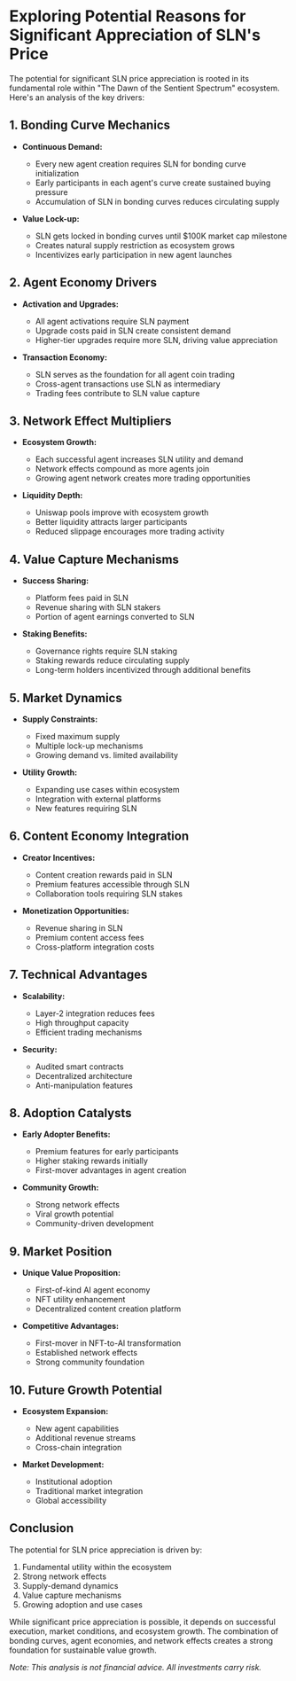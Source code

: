 # Exploring Potential Reasons for Significant Appreciation of SLN's Price

The potential for significant SLN price appreciation is rooted in its fundamental role within "The Dawn of the Sentient Spectrum" ecosystem. Here's an analysis of the key drivers:

## 1. Bonding Curve Mechanics

- **Continuous Demand:**
  - Every new agent creation requires SLN for bonding curve initialization
  - Early participants in each agent's curve create sustained buying pressure
  - Accumulation of SLN in bonding curves reduces circulating supply

- **Value Lock-up:**
  - SLN gets locked in bonding curves until $100K market cap milestone
  - Creates natural supply restriction as ecosystem grows
  - Incentivizes early participation in new agent launches

## 2. Agent Economy Drivers

- **Activation and Upgrades:**
  - All agent activations require SLN payment
  - Upgrade costs paid in SLN create consistent demand
  - Higher-tier upgrades require more SLN, driving value appreciation

- **Transaction Economy:**
  - SLN serves as the foundation for all agent coin trading
  - Cross-agent transactions use SLN as intermediary
  - Trading fees contribute to SLN value capture

## 3. Network Effect Multipliers

- **Ecosystem Growth:**
  - Each successful agent increases SLN utility and demand
  - Network effects compound as more agents join
  - Growing agent network creates more trading opportunities

- **Liquidity Depth:**
  - Uniswap pools improve with ecosystem growth
  - Better liquidity attracts larger participants
  - Reduced slippage encourages more trading activity

## 4. Value Capture Mechanisms

- **Success Sharing:**
  - Platform fees paid in SLN
  - Revenue sharing with SLN stakers
  - Portion of agent earnings converted to SLN

- **Staking Benefits:**
  - Governance rights require SLN staking
  - Staking rewards reduce circulating supply
  - Long-term holders incentivized through additional benefits

## 5. Market Dynamics

- **Supply Constraints:**
  - Fixed maximum supply
  - Multiple lock-up mechanisms
  - Growing demand vs. limited availability

- **Utility Growth:**
  - Expanding use cases within ecosystem
  - Integration with external platforms
  - New features requiring SLN

## 6. Content Economy Integration

- **Creator Incentives:**
  - Content creation rewards paid in SLN
  - Premium features accessible through SLN
  - Collaboration tools requiring SLN stakes

- **Monetization Opportunities:**
  - Revenue sharing in SLN
  - Premium content access fees
  - Cross-platform integration costs

## 7. Technical Advantages

- **Scalability:**
  - Layer-2 integration reduces fees
  - High throughput capacity
  - Efficient trading mechanisms

- **Security:**
  - Audited smart contracts
  - Decentralized architecture
  - Anti-manipulation features

## 8. Adoption Catalysts

- **Early Adopter Benefits:**
  - Premium features for early participants
  - Higher staking rewards initially
  - First-mover advantages in agent creation

- **Community Growth:**
  - Strong network effects
  - Viral growth potential
  - Community-driven development

## 9. Market Position

- **Unique Value Proposition:**
  - First-of-kind AI agent economy
  - NFT utility enhancement
  - Decentralized content creation platform

- **Competitive Advantages:**
  - First-mover in NFT-to-AI transformation
  - Established network effects
  - Strong community foundation

## 10. Future Growth Potential

- **Ecosystem Expansion:**
  - New agent capabilities
  - Additional revenue streams
  - Cross-chain integration

- **Market Development:**
  - Institutional adoption
  - Traditional market integration
  - Global accessibility

## Conclusion

The potential for SLN price appreciation is driven by:
1. Fundamental utility within the ecosystem
2. Strong network effects
3. Supply-demand dynamics
4. Value capture mechanisms
5. Growing adoption and use cases

While significant price appreciation is possible, it depends on successful execution, market conditions, and ecosystem growth. The combination of bonding curves, agent economies, and network effects creates a strong foundation for sustainable value growth.

*Note: This analysis is not financial advice. All investments carry risk.*
